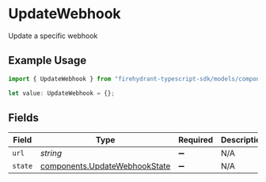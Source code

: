 # UpdateWebhook

Update a specific webhook

## Example Usage

```typescript
import { UpdateWebhook } from "firehydrant-typescript-sdk/models/components";

let value: UpdateWebhook = {};
```

## Fields

| Field                                                                          | Type                                                                           | Required                                                                       | Description                                                                    |
| ------------------------------------------------------------------------------ | ------------------------------------------------------------------------------ | ------------------------------------------------------------------------------ | ------------------------------------------------------------------------------ |
| `url`                                                                          | *string*                                                                       | :heavy_minus_sign:                                                             | N/A                                                                            |
| `state`                                                                        | [components.UpdateWebhookState](../../models/components/updatewebhookstate.md) | :heavy_minus_sign:                                                             | N/A                                                                            |